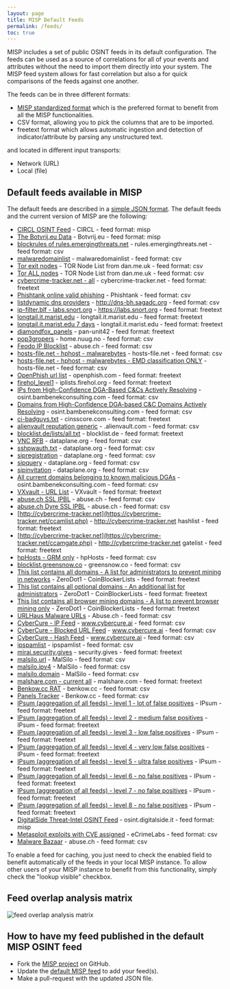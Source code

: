 ```yaml
---
layout: page
title: MISP Default Feeds
permalink: /feeds/
toc: true
---
```


MISP includes a set of public OSINT feeds in its default configuration. The feeds can
be used as a source of correlations for all of your events and attributes without the need to
import them directly into your system. The MISP feed system allows for fast correlation but also
a for quick comparisons of the feeds against one another.

The feeds can be in three different formats:

- [MISP standardized format](https://github.com/MISP/misp-rfc/blob/master/misp-core-format/raw.md.txt) which is the preferred format to benefit from all the MISP functionalities.
- CSV format, allowing you to pick the columns that are to be imported.
- freetext format which allows automatic ingestion and detection of indicator/attribute by parsing any unstructured text.

and located in different input transports:

- Network (URL)
- Local (file)

## Default feeds available in MISP

The default feeds are described in a [simple JSON format](https://github.com/MISP/MISP/blob/2.4/app/files/feed-metadata/defaults.json). The default feeds and the current version of MISP are the following:

- [CIRCL OSINT Feed](https://www.circl.lu/doc/misp/feed-osint) - CIRCL - feed format: misp
- [The Botvrij.eu Data](https://www.botvrij.eu/data/feed-osint) - Botvrij.eu - feed format: misp
- [blockrules of rules.emergingthreats.net](https://rules.emergingthreats.net/blockrules/compromised-ips.txt) - rules.emergingthreats.net - feed format: csv
- [malwaredomainlist](https://panwdbl.appspot.com/lists/mdl.txt) - malwaredomainlist - feed format: csv
- [Tor exit nodes](https://www.dan.me.uk/torlist/?exit) - TOR Node List from dan.me.uk - feed format: csv
- [Tor ALL nodes](https://www.dan.me.uk/torlist/) - TOR Node List from dan.me.uk - feed format: csv
- [cybercrime-tracker.net - all](https://cybercrime-tracker.net/all.php) - cybercrime-tracker.net - feed format: freetext
- [Phishtank online valid phishing](https://data.phishtank.com/data/online-valid.csv) - Phishtank - feed format: csv
- [listdynamic dns providers](http://dns-bh.sagadc.org/dynamic_dns.txt) - http://dns-bh.sagadc.org - feed format: csv
- [ip-filter.blf - labs.snort.org](https://labs.snort.org/feeds/ip-filter.blf) - https://labs.snort.org - feed format: freetext
- [longtail.it.marist.edu](http://longtail.it.marist.edu/honey/current-ip-addresses.txt) - longtail.it.marist.edu - feed format: freetext
- [longtail.it.marist.edu 7 days](http://longtail.it.marist.edu/honey/last-7-days-ip-addresses.txt) - longtail.it.marist.edu - feed format: freetext
- [diamondfox_panels](https://raw.githubusercontent.com/pan-unit42/iocs/master/diamondfox/diamondfox_panels.txt) - pan-unit42 - feed format: freetext
- [pop3gropers](https://home.nuug.no/~peter/pop3gropers.txt) - home.nuug.no - feed format: csv
- [Feodo IP Blocklist](https://feodotracker.abuse.ch/downloads/ipblocklist.csv) - abuse.ch - feed format: csv
- [hosts-file.net - hphost - malwarebytes](https://hosts-file.net/psh.txt) - hosts-file.net - feed format: csv
- [hosts-file.net - hphost - malwarebytes - EMD classification ONLY](https://hosts-file.net/emd.txt) - hosts-file.net - feed format: csv
- [OpenPhish url list](https://openphish.com/feed.txt) - openphish.com - feed format: freetext
- [firehol_level1](https://raw.githubusercontent.com/ktsaou/blocklist-ipsets/master/firehol_level1.netset) - iplists.firehol.org - feed format: freetext
- [IPs from High-Confidence DGA-Based C&Cs Actively Resolving](https://osint.bambenekconsulting.com/feeds/c2-ipmasterlist-high.txt) - osint.bambenekconsulting.com - feed format: csv
- [Domains from High-Confidence DGA-based C&C Domains Actively Resolving](https://osint.bambenekconsulting.com/feeds/c2-dommasterlist-high.txt) - osint.bambenekconsulting.com - feed format: csv
- [ci-badguys.txt](https://cinsscore.com/list/ci-badguys.txt) - cinsscore.com - feed format: freetext
- [alienvault reputation generic](https://reputation.alienvault.com/reputation.generic) - .alienvault.com - feed format: csv
- [blocklist.de/lists/all.txt](https://lists.blocklist.de/lists/all.txt) - blocklist.de - feed format: freetext
- [VNC RFB](https://dataplane.org/vncrfb.txt) - dataplane.org - feed format: csv
- [sshpwauth.txt](https://dataplane.org/sshpwauth.txt) - dataplane.org - feed format: csv
- [sipregistration](https://dataplane.org/sipregistration.txt) - dataplane.org - feed format: csv
- [sipquery](https://dataplane.org/sipquery.txt) - dataplane.org - feed format: csv
- [sipinvitation](https://dataplane.org/sipinvitation.txt) - dataplane.org - feed format: csv
- [All current domains belonging to known malicious DGAs](http://osint.bambenekconsulting.com/feeds/dga-feed-high.csv) - osint.bambenekconsulting.com - feed format: csv
- [VXvault - URL List](http://vxvault.net/URL_List.php) - VXvault - feed format: freetext
- [abuse.ch SSL IPBL](https://sslbl.abuse.ch/blacklist/sslipblacklist.csv) - abuse.ch - feed format: csv
- [abuse.ch Dyre SSL IPBL](https://sslbl.abuse.ch/blacklist/dyre_sslipblacklist.csv) - abuse.ch - feed format: csv
- [http://cybercrime-tracker.net](https://cybercrime-tracker.net/ccamlist.php) - http://cybercrime-tracker.net hashlist - feed format: freetext
- [http://cybercrime-tracker.net](https://cybercrime-tracker.net/ccamgate.php) - http://cybercrime-tracker.net gatelist - feed format: freetext
- [hpHosts - GRM only](https://hosts-file.net/grm.txt) - hpHosts - feed format: csv
- [blocklist.greensnow.co](https://blocklist.greensnow.co/greensnow.txt) - greensnow.co - feed format: csv
- [This list contains all domains - A list for administrators to prevent mining in networks](https://gitlab.com/ZeroDot1/CoinBlockerLists/raw/master/list.txt?inline=false) - ZeroDot1 - CoinBlockerLists - feed format: freetext
- [This list contains all optional domains - An additional list for administrators](https://gitlab.com/ZeroDot1/CoinBlockerLists/raw/master/list_optional.txt?inline=false) - ZeroDot1 - CoinBlockerLists - feed format: freetext
- [This list contains all browser mining domains - A list to prevent browser mining only](https://gitlab.com/ZeroDot1/CoinBlockerLists/raw/master/list_browser.txt?inline=false) - ZeroDot1 - CoinBlockerLists - feed format: freetext
- [URLHaus Malware URLs](https://urlhaus.abuse.ch/downloads/csv/) - Abuse.ch - feed format: csv
- [CyberCure - IP Feed](https://api.cybercure.ai/feed/get_ips?type=csv) - www.cybercure.ai - feed format: csv
- [CyberCure - Blocked URL Feed](https://api.cybercure.ai/feed/get_url?type=csv) - www.cybercure.ai - feed format: csv
- [CyberCure - Hash Feed](https://api.cybercure.ai/feed/get_hash?type=csv) - www.cybercure.ai - feed format: csv
- [ipspamlist](http://www.ipspamlist.com/public_feeds.csv) - ipspamlist - feed format: csv
- [mirai.security.gives](https://mirai.security.gives/data/ip_list.txt) - security.gives - feed format: freetext
- [malsilo.url](https://malsilo.gitlab.io/feeds/dumps/url_list.txt) - MalSilo - feed format: csv
- [malsilo.ipv4](https://malsilo.gitlab.io/feeds/dumps/ip_list.txt) - MalSilo - feed format: csv
- [malsilo.domain](https://malsilo.gitlab.io/feeds/dumps/domain_list.txt) - MalSilo - feed format: csv
- [malshare.com - current all](https://malshare.com/daily/malshare.current.all.txt) - malshare.com - feed format: freetext
- [Benkow.cc RAT](https://benkow.cc/export_rat.php) - benkow.cc - feed format: csv
- [Panels Tracker](https://benkow.cc/export.php) - Benkow.cc - feed format: csv
- [IPsum (aggregation of all feeds) - level 1 - lot of false positives](https://raw.githubusercontent.com/stamparm/ipsum/master/levels/1.txt) - IPsum - feed format: freetext
- [IPsum (aggregation of all feeds) - level 2 - medium false positives](https://raw.githubusercontent.com/stamparm/ipsum/master/levels/2.txt) - IPsum - feed format: freetext
- [IPsum (aggregation of all feeds) - level 3 - low false positives](https://raw.githubusercontent.com/stamparm/ipsum/master/levels/3.txt) - IPsum - feed format: freetext
- [IPsum (aggregation of all feeds) - level 4 - very low false positives](https://raw.githubusercontent.com/stamparm/ipsum/master/levels/4.txt) - IPsum - feed format: freetext
- [IPsum (aggregation of all feeds) - level 5 - ultra false positives](https://raw.githubusercontent.com/stamparm/ipsum/master/levels/5.txt) - IPsum - feed format: freetext
- [IPsum (aggregation of all feeds) - level 6 - no false positives](https://raw.githubusercontent.com/stamparm/ipsum/master/levels/6.txt) - IPsum - feed format: freetext
- [IPsum (aggregation of all feeds) - level 7 - no false positives](https://raw.githubusercontent.com/stamparm/ipsum/master/levels/7.txt) - IPsum - feed format: freetext
- [IPsum (aggregation of all feeds) - level 8 - no false positives](https://raw.githubusercontent.com/stamparm/ipsum/master/levels/8.txt) - IPsum - feed format: freetext
- [DigitalSide Threat-Intel OSINT Feed](https://osint.digitalside.it/Threat-Intel/digitalside-misp-feed/) - osint.digitalside.it - feed format: misp
- [Metasploit exploits with CVE assigned](https://feeds.ecrimelabs.net/data/metasploit-cve) - eCrimeLabs - feed format: csv
- [Malware Bazaar](https://bazaar.abuse.ch/export/txt/md5/full/) - abuse.ch - feed format: csv

To enable a feed for caching, you just need to check the enabled field to benefit automatically of the feeds in your local MISP instance. To allow other users of your MISP instance to benefit from this functionality, simply check the "lookup visible" checkbox.

## Feed overlap analysis matrix

![feed overlap analysis matrix](/img/blog/feed-overlap-analys-matrix.png)

## How to have my feed published in the default MISP OSINT feed

- Fork the [MISP project](https://github.com/MISP/MISP) on GitHub.
- Update the [default MISP feed](https://github.com/MISP/MISP/blob/2.4/app/files/feed-metadata/defaults.json) to add your feed(s).
- Make a pull-request with the updated JSON file.

